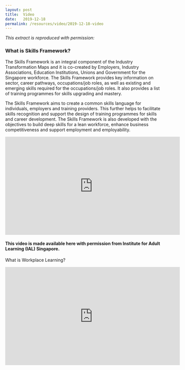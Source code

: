 ```yaml
---
layout: post
title:  Video
date:   2019-12-18
permalink: /resources/video/2019-12-18-video
---
```


*This extract is reproduced with permission:*

### What is Skills Framework?

The Skills Framework is an integral component of the Industry Transformation Maps and it is co-created by Employers, Industry Associations, Education Institutions, Unions and Government for the Singapore workforce. The Skills Framework provides key information on sector, career pathways, occupations/job roles, as well as existing and emerging skills required for the occupations/job roles. It also provides a list of training programmes for skills upgrading and mastery.

The Skills Framework aims to create a common skills language for individuals, employers and training providers. This further helps to facilitate skills recognition and support the design of training programmes for skills and career development. The Skills Framework is also developed with the objectives to build deep skills for a lean workforce, enhance business competitiveness and support employment and employability.

<div class="bp-youtube">
<iframe width="560" height="315" src="https://www.youtube.com/embed/tO2dwVajgHU" frameborder="0" allow="accelerometer; autoplay; encrypted-media; gyroscope; picture-in-picture" allowfullscreen></iframe>
</div>


#### This video is made available here with permission from Institute for Adult Learning (IAL) Singapore.

What is Workplace Learning?

<div class="bp-youtube">
<iframe width="560" height="315" src="https://www.youtube.com/embed/3Z7VJBzHwcY" frameborder="0" allow="accelerometer; autoplay; encrypted-media; gyroscope; picture-in-picture" allowfullscreen></iframe>
</div>

